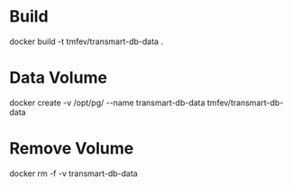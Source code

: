 # Build
docker build -t tmfev/transmart-db-data .

# Data Volume
docker create -v /opt/pg/ --name transmart-db-data tmfev/transmart-db-data

# Remove Volume
docker rm -f -v transmart-db-data

